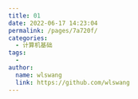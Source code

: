 ```yaml
---
title: 01
date: 2022-06-17 14:23:04
permalink: /pages/7a720f/
categories:
  - 计算机基础
tags:
  -
author:
  name: wlswang
  link: https://github.com/wlswang
---
```

